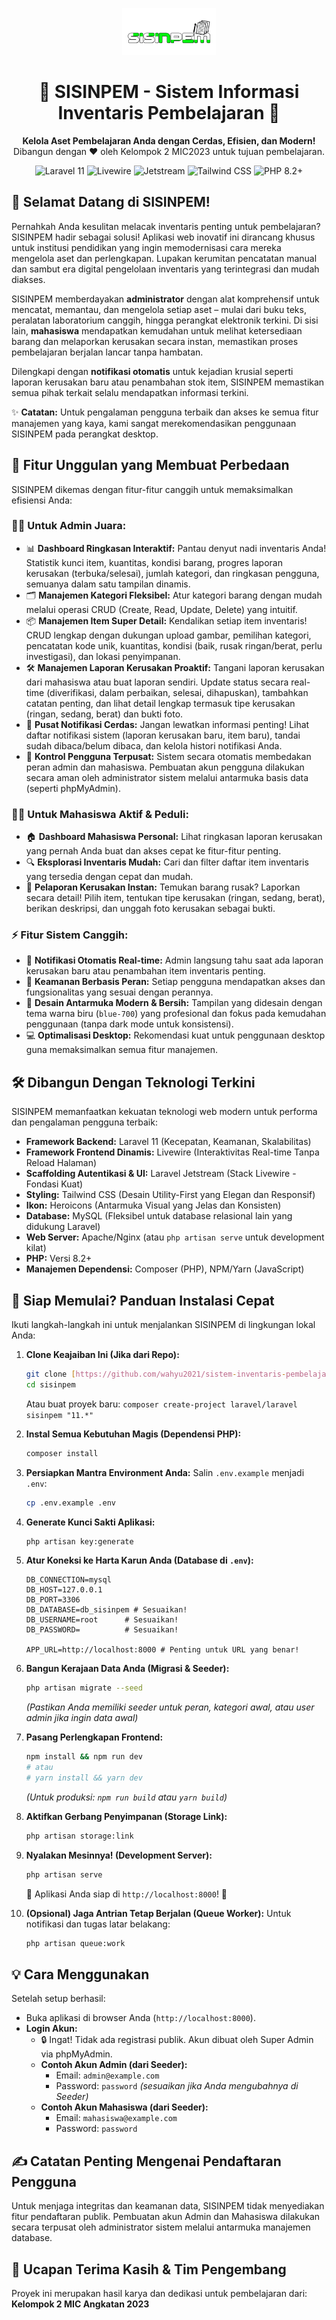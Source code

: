 <p align="center">
  <img src="public\images\icon-web.png" alt="SISINPEM Logo" width="150"/>
</p>

<h1 align="center">🚀 SISINPEM - Sistem Informasi Inventaris Pembelajaran 🚀</h1>

<p align="center">
  <strong>Kelola Aset Pembelajaran Anda dengan Cerdas, Efisien, dan Modern!</strong><br>
  Dibangun dengan ❤️ oleh Kelompok 2 MIC2023 untuk tujuan pembelajaran.
</p>

<p align="center">
  <img src="https://img.shields.io/badge/Laravel-11-FF2D20?style=for-the-badge&logo=laravel" alt="Laravel 11">
  <img src="https://img.shields.io/badge/Livewire-✓-FB70A9?style=for-the-badge&logo=livewire" alt="Livewire">
  <img src="https://img.shields.io/badge/Jetstream-✓-14B8A6?style=for-the-badge" alt="Jetstream">
  <img src="https://img.shields.io/badge/Tailwind_CSS-✓-38B2AC?style=for-the-badge&logo=tailwind-css" alt="Tailwind CSS">
  <img src="https://img.shields.io/badge/PHP-8.2%2B-777BB4?style=for-the-badge&logo=php" alt="PHP 8.2+">
</p>

## 👋 Selamat Datang di SISINPEM!

Pernahkah Anda kesulitan melacak inventaris penting untuk pembelajaran? SISINPEM hadir sebagai solusi! Aplikasi web inovatif ini dirancang khusus untuk institusi pendidikan yang ingin memodernisasi cara mereka mengelola aset dan perlengkapan. Lupakan kerumitan pencatatan manual dan sambut era digital pengelolaan inventaris yang terintegrasi dan mudah diakses.

SISINPEM memberdayakan **administrator** dengan alat komprehensif untuk mencatat, memantau, dan mengelola setiap aset – mulai dari buku teks, peralatan laboratorium canggih, hingga perangkat elektronik terkini. Di sisi lain, **mahasiswa** mendapatkan kemudahan untuk melihat ketersediaan barang dan melaporkan kerusakan secara instan, memastikan proses pembelajaran berjalan lancar tanpa hambatan.

Dilengkapi dengan **notifikasi otomatis** untuk kejadian krusial seperti laporan kerusakan baru atau penambahan stok item, SISINPEM memastikan semua pihak terkait selalu mendapatkan informasi terkini.

✨ **Catatan:** Untuk pengalaman pengguna terbaik dan akses ke semua fitur manajemen yang kaya, kami sangat merekomendasikan penggunaan SISINPEM pada perangkat desktop.

## 🌟 Fitur Unggulan yang Membuat Perbedaan

SISINPEM dikemas dengan fitur-fitur canggih untuk memaksimalkan efisiensi Anda:

### 👨‍💻 Untuk Admin Juara:

-   📊 **Dashboard Ringkasan Interaktif:** Pantau denyut nadi inventaris Anda! Statistik kunci item, kuantitas, kondisi barang, progres laporan kerusakan (terbuka/selesai), jumlah kategori, dan ringkasan pengguna, semuanya dalam satu tampilan dinamis.
-   🗂️ **Manajemen Kategori Fleksibel:** Atur kategori barang dengan mudah melalui operasi CRUD (Create, Read, Update, Delete) yang intuitif.
-   📦 **Manajemen Item Super Detail:** Kendalikan setiap item inventaris! CRUD lengkap dengan dukungan upload gambar, pemilihan kategori, pencatatan kode unik, kuantitas, kondisi (baik, rusak ringan/berat, perlu investigasi), dan lokasi penyimpanan.
-   🛠️ **Manajemen Laporan Kerusakan Proaktif:** Tangani laporan kerusakan dari mahasiswa atau buat laporan sendiri. Update status secara real-time (diverifikasi, dalam perbaikan, selesai, dihapuskan), tambahkan catatan penting, dan lihat detail lengkap termasuk tipe kerusakan (ringan, sedang, berat) dan bukti foto.
-   🔔 **Pusat Notifikasi Cerdas:** Jangan lewatkan informasi penting! Lihat daftar notifikasi sistem (laporan kerusakan baru, item baru), tandai sudah dibaca/belum dibaca, dan kelola histori notifikasi Anda.
-   👤 **Kontrol Pengguna Terpusat:** Sistem secara otomatis membedakan peran admin dan mahasiswa. Pembuatan akun pengguna dilakukan secara aman oleh administrator sistem melalui antarmuka basis data (seperti phpMyAdmin).

### 🧑‍🎓 Untuk Mahasiswa Aktif & Peduli:

-   🏠 **Dashboard Mahasiswa Personal:** Lihat ringkasan laporan kerusakan yang pernah Anda buat dan akses cepat ke fitur-fitur penting.
-   🔍 **Eksplorasi Inventaris Mudah:** Cari dan filter daftar item inventaris yang tersedia dengan cepat dan mudah.
-   📝 **Pelaporan Kerusakan Instan:** Temukan barang rusak? Laporkan secara detail! Pilih item, tentukan tipe kerusakan (ringan, sedang, berat), berikan deskripsi, dan unggah foto kerusakan sebagai bukti.

### ⚡ Fitur Sistem Canggih:

-   🤖 **Notifikasi Otomatis Real-time:** Admin langsung tahu saat ada laporan kerusakan baru atau penambahan item inventaris penting.
-   🔐 **Keamanan Berbasis Peran:** Setiap pengguna mendapatkan akses dan fungsionalitas yang sesuai dengan perannya.
-   🎨 **Desain Antarmuka Modern & Bersih:** Tampilan yang didesain dengan tema warna biru (`blue-700`) yang profesional dan fokus pada kemudahan penggunaan (tanpa dark mode untuk konsistensi).
-   💻 **Optimalisasi Desktop:** Rekomendasi kuat untuk penggunaan desktop guna memaksimalkan semua fitur manajemen.

## 🛠️ Dibangun Dengan Teknologi Terkini

SISINPEM memanfaatkan kekuatan teknologi web modern untuk performa dan pengalaman pengguna terbaik:

-   **Framework Backend:** Laravel 11 (Kecepatan, Keamanan, Skalabilitas)
-   **Framework Frontend Dinamis:** Livewire (Interaktivitas Real-time Tanpa Reload Halaman)
-   **Scaffolding Autentikasi & UI:** Laravel Jetstream (Stack Livewire - Fondasi Kuat)
-   **Styling:** Tailwind CSS (Desain Utility-First yang Elegan dan Responsif)
-   **Ikon:** Heroicons (Antarmuka Visual yang Jelas dan Konsisten)
-   **Database:** MySQL (Fleksibel untuk database relasional lain yang didukung Laravel)
-   **Web Server:** Apache/Nginx (atau `php artisan serve` untuk development kilat)
-   **PHP:** Versi 8.2+
-   **Manajemen Dependensi:** Composer (PHP), NPM/Yarn (JavaScript)

## 🚀 Siap Memulai? Panduan Instalasi Cepat

Ikuti langkah-langkah ini untuk menjalankan SISINPEM di lingkungan lokal Anda:

1.  **Clone Keajaiban Ini (Jika dari Repo):**

    ```bash
    git clone [https://github.com/wahyu2021/sistem-inventaris-pembelajaran-v2.git](https://github.com/wahyu2021/sistem-inventaris-pembelajaran-v2.git) sisinpem
    cd sisinpem
    ```

    Atau buat proyek baru: `composer create-project laravel/laravel sisinpem "11.*"`

2.  **Instal Semua Kebutuhan Magis (Dependensi PHP):**

    ```bash
    composer install
    ```

3.  **Persiapkan Mantra Environment Anda:**
    Salin `.env.example` menjadi `.env`:

    ```bash
    cp .env.example .env
    ```

4.  **Generate Kunci Sakti Aplikasi:**

    ```bash
    php artisan key:generate
    ```

5.  **Atur Koneksi ke Harta Karun Anda (Database di `.env`):**

    ```env
    DB_CONNECTION=mysql
    DB_HOST=127.0.0.1
    DB_PORT=3306
    DB_DATABASE=db_sisinpem # Sesuaikan!
    DB_USERNAME=root      # Sesuaikan!
    DB_PASSWORD=          # Sesuaikan!

    APP_URL=http://localhost:8000 # Penting untuk URL yang benar!
    ```

6.  **Bangun Kerajaan Data Anda (Migrasi & Seeder):**

    ```bash
    php artisan migrate --seed
    ```

    _(Pastikan Anda memiliki seeder untuk peran, kategori awal, atau user admin jika ingin data awal)_

7.  **Pasang Perlengkapan Frontend:**

    ```bash
    npm install && npm run dev
    # atau
    # yarn install && yarn dev
    ```

    _(Untuk produksi: `npm run build` atau `yarn build`)_

8.  **Aktifkan Gerbang Penyimpanan (Storage Link):**

    ```bash
    php artisan storage:link
    ```

9.  **Nyalakan Mesinnya! (Development Server):**

    ```bash
    php artisan serve
    ```

    🎉 Aplikasi Anda siap di `http://localhost:8000`! 🎉

10. **(Opsional) Jaga Antrian Tetap Berjalan (Queue Worker):**
    Untuk notifikasi dan tugas latar belakang:
    ```bash
    php artisan queue:work
    ```

## 💡 Cara Menggunakan

Setelah setup berhasil:

-   Buka aplikasi di browser Anda (`http://localhost:8000`).
-   **Login Akun:**
    -   🔒 Ingat! Tidak ada registrasi publik. Akun dibuat oleh Super Admin via phpMyAdmin.
    -   **Contoh Akun Admin (dari Seeder):**
        -   Email: `admin@example.com`
        -   Password: `password` _(sesuaikan jika Anda mengubahnya di Seeder)_
    -   **Contoh Akun Mahasiswa (dari Seeder):**
        -   Email: `mahasiswa@example.com`
        -   Password: `password`

## ✍️ Catatan Penting Mengenai Pendaftaran Pengguna

Untuk menjaga integritas dan keamanan data, SISINPEM tidak menyediakan fitur pendaftaran publik. Pembuatan akun Admin dan Mahasiswa dilakukan secara terpusat oleh administrator sistem melalui antarmuka manajemen database.

## 🙏 Ucapan Terima Kasih & Tim Pengembang

Proyek ini merupakan hasil karya dan dedikasi untuk pembelajaran dari:
**Kelompok 2 MIC Angkatan 2023**
